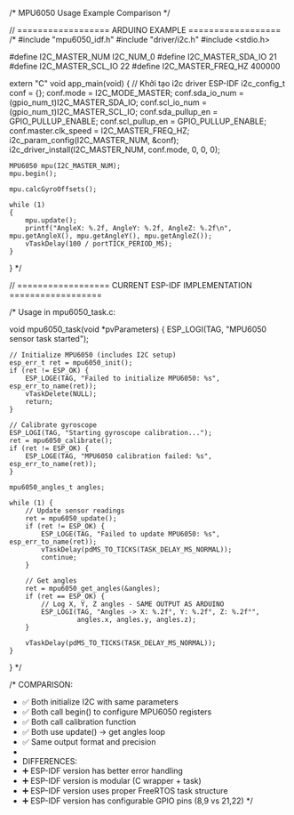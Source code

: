 /* MPU6050 Usage Example Comparison */

// ================== ARDUINO EXAMPLE ==================
/*
#include "mpu6050_idf.h"
#include "driver/i2c.h"
#include <stdio.h>

#define I2C_MASTER_NUM              I2C_NUM_0
#define I2C_MASTER_SDA_IO           21
#define I2C_MASTER_SCL_IO           22
#define I2C_MASTER_FREQ_HZ          400000

extern "C" void app_main(void)
{
    // Khởi tạo i2c driver ESP-IDF
    i2c_config_t conf = {};
    conf.mode = I2C_MODE_MASTER;
    conf.sda_io_num = (gpio_num_t)I2C_MASTER_SDA_IO;
    conf.scl_io_num = (gpio_num_t)I2C_MASTER_SCL_IO;
    conf.sda_pullup_en = GPIO_PULLUP_ENABLE;
    conf.scl_pullup_en = GPIO_PULLUP_ENABLE;
    conf.master.clk_speed = I2C_MASTER_FREQ_HZ;
    i2c_param_config(I2C_MASTER_NUM, &conf);
    i2c_driver_install(I2C_MASTER_NUM, conf.mode, 0, 0, 0);

    MPU6050 mpu(I2C_MASTER_NUM);
    mpu.begin();

    mpu.calcGyroOffsets();

    while (1)
    {
        mpu.update();
        printf("AngleX: %.2f, AngleY: %.2f, AngleZ: %.2f\n", mpu.getAngleX(), mpu.getAngleY(), mpu.getAngleZ());
        vTaskDelay(100 / portTICK_PERIOD_MS);
    }
}
*/

// ================== CURRENT ESP-IDF IMPLEMENTATION ==================

/* Usage in mpu6050_task.c:
 
void mpu6050_task(void *pvParameters)
{
    ESP_LOGI(TAG, "MPU6050 sensor task started");
    
    // Initialize MPU6050 (includes I2C setup)
    esp_err_t ret = mpu6050_init();
    if (ret != ESP_OK) {
        ESP_LOGE(TAG, "Failed to initialize MPU6050: %s", esp_err_to_name(ret));
        vTaskDelete(NULL);
        return;
    }
    
    // Calibrate gyroscope
    ESP_LOGI(TAG, "Starting gyroscope calibration...");
    ret = mpu6050_calibrate();
    if (ret != ESP_OK) {
        ESP_LOGE(TAG, "MPU6050 calibration failed: %s", esp_err_to_name(ret));
    }
    
    mpu6050_angles_t angles;
    
    while (1) {
        // Update sensor readings
        ret = mpu6050_update();
        if (ret != ESP_OK) {
            ESP_LOGE(TAG, "Failed to update MPU6050: %s", esp_err_to_name(ret));
            vTaskDelay(pdMS_TO_TICKS(TASK_DELAY_MS_NORMAL));
            continue;
        }
        
        // Get angles
        ret = mpu6050_get_angles(&angles);
        if (ret == ESP_OK) {
            // Log X, Y, Z angles - SAME OUTPUT AS ARDUINO
            ESP_LOGI(TAG, "Angles -> X: %.2f°, Y: %.2f°, Z: %.2f°", 
                     angles.x, angles.y, angles.z);
        }
        
        vTaskDelay(pdMS_TO_TICKS(TASK_DELAY_MS_NORMAL));
    }
}
*/

/* COMPARISON:
 * ✅ Both initialize I2C with same parameters
 * ✅ Both call begin() to configure MPU6050 registers
 * ✅ Both call calibration function
 * ✅ Both use update() -> get angles loop
 * ✅ Same output format and precision
 * 
 * DIFFERENCES:
 * ➕ ESP-IDF version has better error handling
 * ➕ ESP-IDF version is modular (C wrapper + task)
 * ➕ ESP-IDF version uses proper FreeRTOS task structure
 * ➕ ESP-IDF version has configurable GPIO pins (8,9 vs 21,22)
 */
